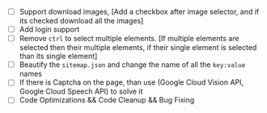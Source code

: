 - [ ] Support download images, [Add a checkbox after image selector, and if its checked download all the images]
- [ ] Add login support
- [ ] Remove `ctrl` to select multiple elements. [If multiple elements are selected then their multiple elements, if their single element is selected than its single element]
- [ ] Beautify the `sitemap.json` and change the name of all the `key:value` names
- [ ] If there is Captcha on the page, than use (Google Cloud Vision API, Google Cloud Speech API) to solve it
- [ ] Code Optimizations && Code Cleanup && Bug Fixing
